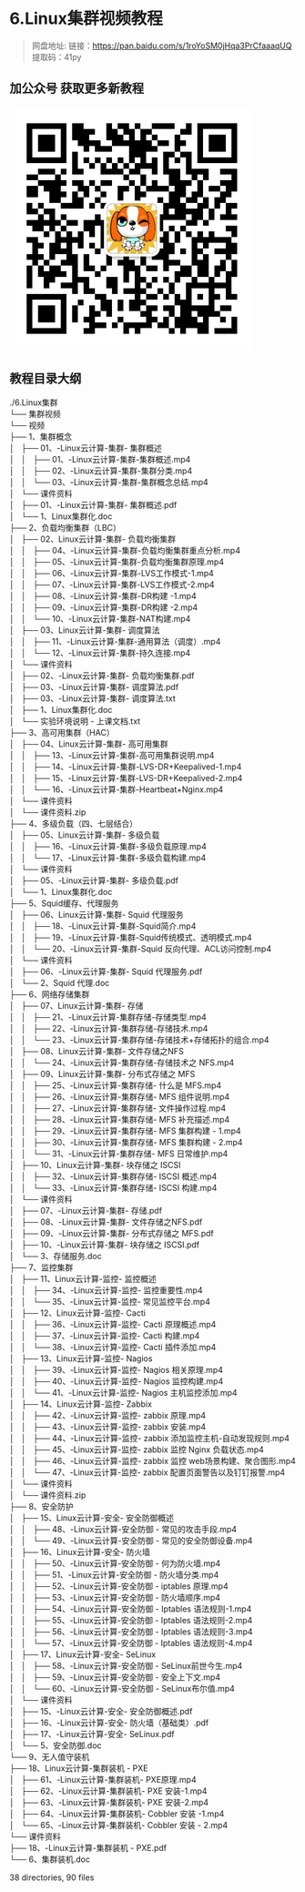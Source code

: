 # 6.Linux集群视频教程

> 网盘地址: 链接：https://pan.baidu.com/s/1roYoSM0jHqa3PrCfaaaqUQ 提取码：41py

## 加公众号 获取更多新教程
 ![](assets/vxlogo.jpg)
## 教程目录大纲
./6.Linux集群  
└── 集群视频  
    └── 视频  
        ├── 1、集群概念  
        │   ├── 01、-Linux云计算-集群- 集群概述  
        │   │   ├── 01、-Linux云计算-集群-集群概述.mp4  
        │   │   ├── 02、-Linux云计算-集群-集群分类.mp4  
        │   │   └── 03、-Linux云计算-集群-集群概念总结.mp4  
        │   └── 课件资料  
        │       ├── 01、-Linux云计算-集群- 集群概述.pdf  
        │       └── 1、Linux集群化.doc  
        ├── 2、负载均衡集群（LBC）  
        │   ├── 02、Linux云计算-集群- 负载均衡集群  
        │   │   ├── 04、-Linux云计算-集群-负载均衡集群重点分析.mp4  
        │   │   ├── 05、-Linux云计算-集群-负载均衡集群原理.mp4  
        │   │   ├── 06、-Linux云计算-集群-LVS工作模式-1.mp4  
        │   │   ├── 07、-Linux云计算-集群-LVS工作模式-2.mp4  
        │   │   ├── 08、-Linux云计算-集群-DR构建 -1.mp4  
        │   │   ├── 09、-Linux云计算-集群-DR构建 -2.mp4  
        │   │   └── 10、-Linux云计算-集群-NAT构建.mp4  
        │   ├── 03、Linux云计算-集群- 调度算法  
        │   │   ├── 11、-Linux云计算-集群-通用算法（调度）.mp4  
        │   │   └── 12、-Linux云计算-集群-持久连接.mp4  
        │   └── 课件资料  
        │       ├── 02、-Linux云计算-集群- 负载均衡集群.pdf  
        │       ├── 03、-Linux云计算-集群- 调度算法.pdf  
        │       ├── 03、-Linux云计算-集群- 调度算法.txt  
        │       ├── 1、Linux集群化.doc  
        │       └── 实验环境说明 - 上课文档.txt  
        ├── 3、高可用集群（HAC）  
        │   ├── 04、Linux云计算-集群- 高可用集群  
        │   │   ├── 13、-Linux云计算-集群-高可用集群说明.mp4  
        │   │   ├── 14、-Linux云计算-集群-LVS-DR+Keepalived-1.mp4  
        │   │   ├── 15、-Linux云计算-集群-LVS-DR+Keepalived-2.mp4  
        │   │   └── 16、-Linux云计算-集群-Heartbeat+Nginx.mp4  
        │   └── 课件资料  
        │       └── 课件资料.zip  
        ├── 4、多级负载（四、七层结合）  
        │   ├── 05、Linux云计算-集群- 多级负载  
        │   │   ├── 16、-Linux云计算-集群-多级负载原理.mp4  
        │   │   └── 17、-Linux云计算-集群-多级负载构建.mp4  
        │   └── 课件资料  
        │       ├── 05、-Linux云计算-集群- 多级负载.pdf  
        │       └── 1、Linux集群化.doc  
        ├── 5、Squid缓存、代理服务  
        │   ├── 06、Linux云计算-集群- Squid 代理服务  
        │   │   ├── 18、-Linux云计算-集群-Squid简介.mp4  
        │   │   ├── 19、-Linux云计算-集群-Squid传统模式、透明模式.mp4  
        │   │   └── 20、-Linux云计算-集群-Squid 反向代理、ACL访问控制.mp4  
        │   └── 课件资料  
        │       ├── 06、-Linux云计算-集群- Squid 代理服务.pdf  
        │       └── 2、Squid 代理.doc  
        ├── 6、网络存储集群  
        │   ├── 07、Linux云计算-集群- 存储  
        │   │   ├── 21、-Linux云计算-集群存储-存储类型.mp4  
        │   │   ├── 22、-Linux云计算-集群存储-存储技术.mp4  
        │   │   └── 23、-Linux云计算-集群存储-存储技术+存储拓扑的组合.mp4  
        │   ├── 08、Linux云计算-集群- 文件存储之NFS  
        │   │   └── 24、-Linux云计算-集群存储-存储技术之 NFS.mp4  
        │   ├── 09、Linux云计算-集群- 分布式存储之 MFS  
        │   │   ├── 25、-Linux云计算-集群存储- 什么是 MFS.mp4  
        │   │   ├── 26、-Linux云计算-集群存储-  MFS 组件说明.mp4  
        │   │   ├── 27、-Linux云计算-集群存储-  文件操作过程.mp4  
        │   │   ├── 28、-Linux云计算-集群存储-  MFS 补充描述.mp4  
        │   │   ├── 29、-Linux云计算-集群存储-  MFS 集群构建 - 1.mp4  
        │   │   ├── 30、-Linux云计算-集群存储-  MFS 集群构建 - 2.mp4  
        │   │   └── 31、-Linux云计算-集群存储-  MFS 日常维护.mp4  
        │   ├── 10、Linux云计算-集群- 块存储之 ISCSI  
        │   │   ├── 32、-Linux云计算-集群存储-  ISCSI 概述.mp4  
        │   │   └── 33、-Linux云计算-集群存储-  ISCSI 构建.mp4  
        │   └── 课件资料  
        │       ├── 07、-Linux云计算-集群- 存储.pdf  
        │       ├── 08、-Linux云计算-集群- 文件存储之NFS.pdf  
        │       ├── 09、-Linux云计算-集群- 分布式存储之 MFS.pdf  
        │       ├── 10、-Linux云计算-集群- 块存储之 ISCSI.pdf  
        │       └── 3、存储服务.doc  
        ├── 7、监控集群  
        │   ├── 11、Linux云计算-监控- 监控概述  
        │   │   ├── 34、-Linux云计算-监控- 监控重要性.mp4  
        │   │   └── 35、-Linux云计算-监控- 常见监控平台.mp4  
        │   ├── 12、Linux云计算-监控- Cacti  
        │   │   ├── 36、-Linux云计算-监控- Cacti 原理概述.mp4  
        │   │   ├── 37、-Linux云计算-监控- Cacti 构建.mp4  
        │   │   └── 38、-Linux云计算-监控- Cacti 插件添加.mp4  
        │   ├── 13、Linux云计算-监控- Nagios  
        │   │   ├── 39、-Linux云计算-监控- Nagios 相关原理.mp4  
        │   │   ├── 40、-Linux云计算-监控- Nagios 监控构建.mp4  
        │   │   └── 41、-Linux云计算-监控- Nagios 主机监控添加.mp4  
        │   ├── 14、Linux云计算-监控- Zabbix  
        │   │   ├── 42、-Linux云计算-监控- zabbix 原理.mp4  
        │   │   ├── 43、-Linux云计算-监控- zabbix 安装.mp4  
        │   │   ├── 44、-Linux云计算-监控- zabbix 添加监控主机-自动发现规则.mp4  
        │   │   ├── 45、-Linux云计算-监控- zabbix 监控 Nginx 负载状态.mp4  
        │   │   ├── 46、-Linux云计算-监控- zabbix 监控 web场景构建、聚合图形.mp4  
        │   │   └── 47、-Linux云计算-监控- zabbix 配置页面警告以及钉钉报警.mp4  
        │   └── 课件资料  
        │       └── 课件资料.zip  
        ├── 8、安全防护  
        │   ├── 15、Linux云计算-安全- 安全防御概述  
        │   │   ├── 48、-Linux云计算-安全防御 - 常见的攻击手段.mp4  
        │   │   └── 49、-Linux云计算-安全防御 - 常见的安全防御设备.mp4  
        │   ├── 16、Linux云计算-安全- 防火墙  
        │   │   ├── 50、-Linux云计算-安全防御 - 何为防火墙.mp4  
        │   │   ├── 51、-Linux云计算-安全防御 - 防火墙分类.mp4  
        │   │   ├── 52、-Linux云计算-安全防御 - iptables 原理.mp4  
        │   │   ├── 53、-Linux云计算-安全防御 - 防火墙顺序.mp4  
        │   │   ├── 54、-Linux云计算-安全防御 - Iptables 语法规则-1.mp4  
        │   │   ├── 55、-Linux云计算-安全防御 - Iptables 语法规则-2.mp4  
        │   │   ├── 56、-Linux云计算-安全防御 - Iptables 语法规则-3.mp4  
        │   │   └── 57、-Linux云计算-安全防御 - Iptables 语法规则-4.mp4  
        │   ├── 17、Linux云计算-安全- SeLinux  
        │   │   ├── 58、-Linux云计算-安全防御 - SeLinux前世今生.mp4  
        │   │   ├── 59、-Linux云计算-安全防御 - 安全上下文.mp4  
        │   │   └── 60、-Linux云计算-安全防御 - SeLinux布尔值.mp4  
        │   └── 课件资料  
        │       ├── 15、-Linux云计算-安全- 安全防御概述.pdf  
        │       ├── 16、-Linux云计算-安全- 防火墙（基础类）.pdf  
        │       ├── 17、-Linux云计算-安全- SeLinux.pdf  
        │       └── 5、安全防御.doc  
        └── 9、无人值守装机  
            ├── 18、Linux云计算-集群装机 - PXE  
            │   ├── 61、-Linux云计算-集群装机- PXE原理.mp4  
            │   ├── 62、-Linux云计算-集群装机- PXE 安装-1.mp4  
            │   ├── 63、-Linux云计算-集群装机- PXE 安装-2.mp4  
            │   ├── 64、-Linux云计算-集群装机- Cobbler 安装 -1.mp4  
            │   └── 65、-Linux云计算-集群装机- Cobbler 安装 - 2.mp4  
            └── 课件资料  
                ├── 18、-Linux云计算-集群装机 - PXE.pdf  
                └── 6、集群装机.doc  
  
38 directories, 90 files  
